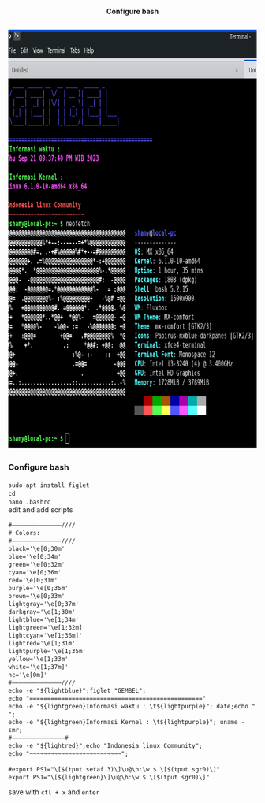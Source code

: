 <p align="center"><strong>Configure bash</strong></p>

<h2 align="center"><img src="https://raw.githubusercontent.com/name-kurniawan/how-to/main/figlet/figlet-bash.png" height="850"></h2>

### Configure bash
` sudo apt install figlet `\
` cd `\
` nano .bashrc `\
edit and add scripts
```
#——————————————////
# Colors:
#——————————————////
black='\e[0;30m'
blue='\e[0;34m'
green='\e[0;32m'
cyan='\e[0;36m'
red='\e[0;31m'
purple='\e[0;35m'
brown='\e[0;33m'
lightgray='\e[0;37m'
darkgray='\e[1;30m'
lightblue='\e[1;34m'
lightgreen='\e[1;32m]'
lightcyan='\e[1;36m]'
lightred='\e[1;31m'
lightpurple='\e[1;35m'
yellow='\e[1;33m'
white='\e[1;37m]'
nc='\e[0m]'
#——————————————////
echo -e "${lightblue}";figlet "GEMBEL";
echo "================================================="
echo -e "${lightgreen}Informasi waktu : \t${lightpurple}"; date;echo " ";
echo -e "${lightgreen}Informasi Kernel : \t${lightpurple}"; uname -smr;
#———————————————#
echo -e "${lightred}";echo "Indonesia linux Community";
echo "~~~~~~~~~~~~~~~~~~~~~~~~~~";

#export PS1="\[$(tput setaf 3)\]\u@\h:\w $ \[$(tput sgr0)\]"
export PS1="\[${lightgreen}\]\u@\h:\w $ \[$(tput sgr0)\]"
```
save with `ctl + x` and `enter`
